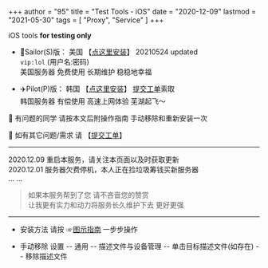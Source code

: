 +++
author = "95"
title = "Test Tools - iOS"
date = "2020-12-09"
lastmod = "2021-05-30"
tags = [
    "Proxy",
    "Service"
]
+++

iOS tools **for testing only**

<!--more-->
- 🚢Sailor(S)版： 美国      【[点这里安装](http://go.000095.xyz/)】 20210524 updated  
`vip:lol` (用户名:密码)  
美国服务器 免费使用 长期维护 稳稳地幸福

- ✈️Pilot(P)版： 韩国      【[点这里安装](http://gov.000095.xyz/)】  [提交工单](https://docs.qq.com/form/page/DSVBzdXlSUHhLZlJO?_w_tencentdocx_form=1)索取  
韩国服务器 有偿使用 高速上网体验 芜湖起飞～ 

🌟 有问题的同学 请按本文后附操作指南 手动移除和重新安装一次

🌟 如有其它问题/需求 请 【[提交工单](https://docs.qq.com/form/page/DSVBzdXlSUHhLZlJO?_w_tencentdocx_form=1)】 

---
2020.12.09  重启本服务，请关注本页面以及时获取更新  
2020.12.01  服务器欠费停机，本人正在捡垃圾筹钱买新服务器  
... ...

> 如果本服务帮到了您 请不吝啬您的赞赏  
> 让我更有实力和动力将服务长久维护下去 更好更强

---
- 安装方法
请按 ☞[图示指南](https://vkceyugu.cdn.bspapp.com/VKCEYUGU-imgbed/3349fc79-ef70-4fc0-b709-c339c8b203c8.jpg "图示指南") 一步步操作 


- 手动移除
设置 -- 通用 -- 描述文件与设备管理 -- 单击目标描述文件(如存在) -- 移除描述文件


